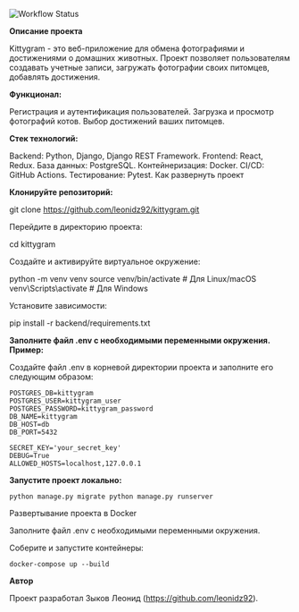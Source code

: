 ![Workflow Status](https://github.com/leonidz92/kittygram_final/actions/workflows/main.yml/badge.svg)

**Описание проекта**

Kittygram - это веб-приложение для обмена фотографиями и достижениями о домашних животных. Проект позволяет пользователям создавать учетные записи, загружать фотографии своих питомцев, добавлять достижения.

**Функционал:**

Регистрация и аутентификация пользователей.
Загрузка и просмотр фотографий котов.
Выбор достижений ваших питомцев.

**Стек технологий:**

Backend: Python, Django, Django REST Framework.
Frontend: React, Redux.
База данных: PostgreSQL.
Контейнеризация: Docker.
CI/CD: GitHub Actions.
Тестирование: Pytest.
Как развернуть проект

**Клонируйте репозиторий:**

git clone https://github.com/leonidz92/kittygram.git

Перейдите в директорию проекта:

cd kittygram

Создайте и активируйте виртуальное окружение:

python -m venv venv source venv/bin/activate # Для Linux/macOS venv\Scripts\activate # Для Windows

Установите зависимости:

pip install -r backend/requirements.txt

**Заполните файл .env с необходимыми переменными окружения. Пример:**

Создайте файл .env в корневой директории проекта и заполните его следующим образом:

```
POSTGRES_DB=kittygram 
POSTGRES_USER=kittygram_user 
POSTGRES_PASSWORD=kittygram_password 
DB_NAME=kittygram 
DB_HOST=db 
DB_PORT=5432 
 
SECRET_KEY='your_secret_key'
DEBUG=True 
ALLOWED_HOSTS=localhost,127.0.0.1
```

**Запустите проект локально:**

```
python manage.py migrate python manage.py runserver
```

Развертывание проекта в Docker

Заполните файл .env с необходимыми переменными окружения.

Соберите и запустите контейнеры:

```
docker-compose up --build
```

**Автор**

Проект разработал Зыков Леонид (https://github.com/leonidz92).

